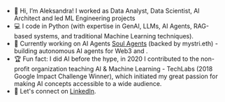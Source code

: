 - 👋 Hi, I’m Aleksandra! I worked as Data Analyst, Data Scientist, AI Architect and led ML Engineering projects
- 💻 I code in Python (with expertise in GenAI, LLMs, AI Agents, RAG-based systems, and traditional Machine Learning techniques).
- 📌 Currently working on AI Agents [Soul Agents](https://www.x.com/soul_agents/) (backed by mystri.eth) - building autonomous AI agents for Web3 and .
- 🏆 Fun fact: I did AI before the hype, in 2020 I contributed to the non-profit organization teaching AI & Machine Learning - TechLabs (2018 Google Impact Challenge Winner), which initiated my great passion for making AI concepts accessible to a wide audience.
- 🔗 Let's connect on [LinkedIn]([your-linkedin-url](https://www.linkedin.com/in/aleksandra-zajaczkowska/)).


